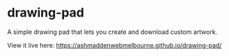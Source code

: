# drawing-pad
A simple drawing pad that lets you create and download custom artwork. 

View it live here: https://ashmaddenwebmelbourne.github.io/drawing-pad/
